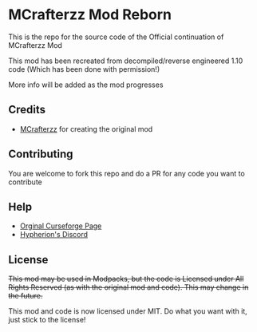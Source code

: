 # MCrafterzz Mod Reborn

This is the repo for the source code of the Official continuation of MCrafterzz Mod

This mod has been recreated from decompiled/reverse engineered 1.10 code (Which has been done with permission!)

More info will be added as the mod progresses

## Credits

* [MCrafterzz](https://www.curseforge.com/members/mcrafterzz) for creating the original mod

## Contributing

You are welcome to fork this repo and do a PR for any code you want to contribute

## Help

* [Orginal Curseforge Page](https://www.curseforge.com/minecraft/mc-mods/mcrafterzz-mod)
* [Hypherion's Discord](https://discord.gg/PdVnXf9)

## License

~~This mod may be used in Modpacks, but the code is Licensed under All Rights Reserved (as with the original mod and code). This may change in the future.~~

This mod and code is now licensed under MIT. Do what you want with it, just stick to the license!